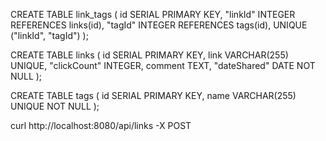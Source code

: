 CREATE TABLE link_tags (
    id SERIAL PRIMARY KEY,
    "linkId" INTEGER REFERENCES links(id),
    "tagId" INTEGER REFERENCES tags(id),
    UNIQUE ("linkId", "tagId")
);

CREATE TABLE links (
    id SERIAL PRIMARY KEY,
    link VARCHAR(255) UNIQUE,
    "clickCount" INTEGER,
    comment TEXT,
    "dateShared" DATE NOT NULL
);

CREATE TABLE tags (
    id SERIAL PRIMARY KEY,
    name VARCHAR(255) UNIQUE NOT NULL
);

curl http://localhost:8080/api/links -X POST